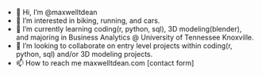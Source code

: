 - 👋 Hi, I’m @maxwelltdean
- 👀 I’m interested in biking, running, and cars.
- 🌱 I’m currently learning coding(r, python, sql), 3D modeling(blender), and majoring in Business Analytics @ University of Tennessee Knoxville.
- 💞️ I’m looking to collaborate on entry level projects within coding(r, python, sql) and/or 3D modeling projects. 
- 📫 How to reach me maxwelltdean.com [contact form]

<!---
maxwelltdean/maxwelltdean is a ✨ special ✨ repository because its `README.md` (this file) appears on your GitHub profile.
You can click the Preview link to take a look at your changes.
--->
